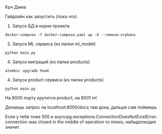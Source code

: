 Крч Дима

Гайдлайн как запустить (пока что)

1) Запуск БД в корне проекта
```
docker-compose -f docker-compose.yaml up -d --remove-orphans
```

2) Запуск ML сервиса (из папки ml_model)
```
python main.py
```

4) Запуск миграций (из папки products)
```
alembic upgrade head
```

4) Запуск product сервиса (из папки products)
```
python main.py
```

На 8000 порту крутится product, на 8001 ml

Делаешь запрос на localhost:8000/docs там дока, дальше сам поймешь 

Если у тебя тоже 500 и asyncpg.exceptions.ConnectionDoesNotExistError: connection was closed in the middle of operation то плохо, набыдлокодил значит.